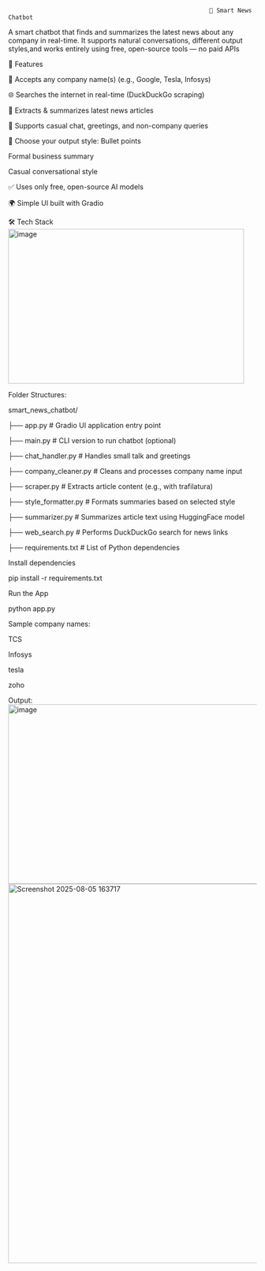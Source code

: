                                                              🧠 Smart News Chatbot
A smart chatbot that finds and summarizes the latest news about any company in real-time. It supports natural conversations, different output styles,and works entirely using free, open-source tools — no paid APIs

🚀 Features


🔎 Accepts any company name(s) (e.g., Google, Tesla, Infosys)

🌐 Searches the internet in real-time (DuckDuckGo scraping)

📰 Extracts & summarizes latest news articles

💬 Supports casual chat, greetings, and non-company queries

🎨 Choose your output style:
Bullet points

Formal business summary

Casual conversational style

✅ Uses only free, open-source AI models

🌍 Simple UI built with Gradio

🛠️ Tech Stack
<img width="478" height="314" alt="image" src="https://github.com/user-attachments/assets/d7f50e4c-83cd-4d9d-b620-3d45fc217c0c" />

Folder Structures:

smart_news_chatbot/

├── app.py                        # Gradio UI application entry point

├── main.py                       # CLI version to run chatbot (optional)

├── chat_handler.py               # Handles small talk and greetings

├── company_cleaner.py            # Cleans and processes company name input

├── scraper.py                    # Extracts article content (e.g., with trafilatura)

├── style_formatter.py            # Formats summaries based on selected style

├── summarizer.py                 # Summarizes article text using HuggingFace model

├── web_search.py                 # Performs DuckDuckGo search for news links


├── requirements.txt              # List of Python dependencies

Install dependencies

pip install -r requirements.txt

Run the App

python app.py

Sample company names:

TCS

Infosys

tesla

zoho

Output:
<img width="781" height="364" alt="image" src="https://github.com/user-attachments/assets/a96aa7de-18ee-4a50-95ed-01cb43b8eadd" />
<img width="1523" height="770" alt="Screenshot 2025-08-05 163717" src="https://github.com/user-attachments/assets/13ca6610-cf81-4273-be62-a7c5e4e6d4f8" />



